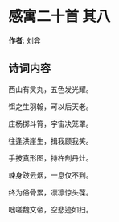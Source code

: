 # 感寓二十首  其八

**作者**: 刘弇

## 诗词内容

西山有灵丸，五色发光耀。

饵之生羽翰，可以后天老。

庄杨掷斗筲，宇宙决笼罩。

往逢洪崖生，揖我顾我笑。

手披真形图，持杵剖丹灶。

竦身跂云烟，一息仅不到。

终为俗骨累，凛凛惊头葆。

咄嗟魏文帝，空悲迹如扫。

